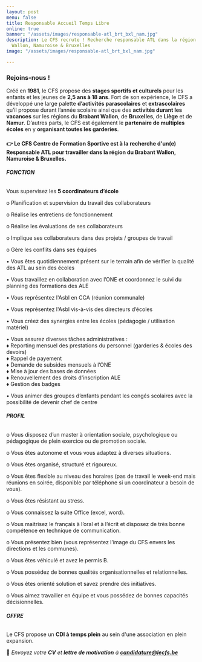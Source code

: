 ```yaml
---
layout: post
menu: false
title: Responsable Accueil Temps Libre
online: true
banner: "/assets/images/responsable-atl_brt_bxl_nam.jpg"
description: Le CFS recrute ! Recherche responsable ATL dans la région du Brabant
  Wallon, Namuroise & Bruxelles
image: "/assets/images/responsable-atl_brt_bxl_nam.jpg"

---
```

### **Rejoins-nous !**

Créé en **1981**, le CFS propose des **stages sportifs et culturels** pour les enfants et les jeunes de **2,5 ans à 18 ans**. Fort de son expérience, le CFS a développé une large palette **d’activités parascolaires** et **extrascolaires** qu’il propose durant l’année scolaire ainsi que des **activités durant les vacances** sur les régions du **Brabant Wallon**, de **Bruxelles**, de **Liège** et de **Namur**. D’autres parts, le CFS est également le **partenaire de multiples écoles** en y **organisant toutes les garderies**.

#### **👉 Le CFS Centre de Formation Sportive est à la recherche d'un(e) Responsable ATL pour travailler dans la région du Brabant Wallon, Namuroise & Bruxelles.**

###### **FONCTION**

Vous supervisez les **5 coordinateurs d’école**

o Planification et supervision du travail des collaborateurs

o Réalise les entretiens de fonctionnement

o Réalise les évaluations de ses collaborateurs

o Implique ses collaborateurs dans des projets / groupes de travail

o Gère les conflits dans ses équipes

• Vous êtes quotidiennement présent sur le terrain afin de vérifier la qualité des ATL au sein des écoles

• Vous travaillez en collaboration avec l’ONE et coordonnez le suivi du planning des formations des ALE

• Vous représentez l'Asbl en CCA (réunion communale)

• Vous représentez l'Asbl vis-à-vis des directeurs d’écoles

• Vous créez des synergies entre les écoles (pédagogie / utilisation matériel)

• Vous assurez diverses tâches administratives :  
♦ Reporting mensuel des prestations du personnel (garderies & écoles des devoirs)  
♦ Rappel de payement  
♦ Demande de subsides mensuels à l’ONE  
♦ Mise à jour des bases de données  
♦ Renouvellement des droits d'inscription ALE  
♦ Gestion des badges

• Vous animer des groupes d’enfants pendant les congés scolaires avec la possibilité de devenir chef de centre

###### **PROFIL**

o Vous disposez d’un master à orientation sociale, psychologique ou pédagogique de plein exercice ou de promotion sociale.

o Vous êtes autonome et vous vous adaptez à diverses situations.

o Vous êtes organisé, structuré et rigoureux.

o Vous êtes flexible au niveau des horaires (pas de travail le week-end mais réunions en soirée, disponible par téléphone si un coordinateur a besoin de vous).

o Vous êtes résistant au stress.

o Vous connaissez la suite Office (excel, word).

o Vous maitrisez le français à l’oral et à l’écrit et disposez de très bonne compétence en technique de communication.

o Vous présentez bien (vous représentez l’image du CFS envers les directions et les communes).

o Vous êtes véhiculé et avez le permis B.

o Vous possédez de bonnes qualités organisationnelles et relationnelles.

o Vous êtes orienté solution et savez prendre des initiatives.

o Vous aimez travailler en équipe et vous possédez de bonnes capacités décisionnelles.

###### **OFFRE**

Le CFS propose un **CDI à temps plein** au sein d'une association en plein expansion.

📩 _Envoyez votre **CV** et **lettre de motivation** à **candidature@lecfs.be**_